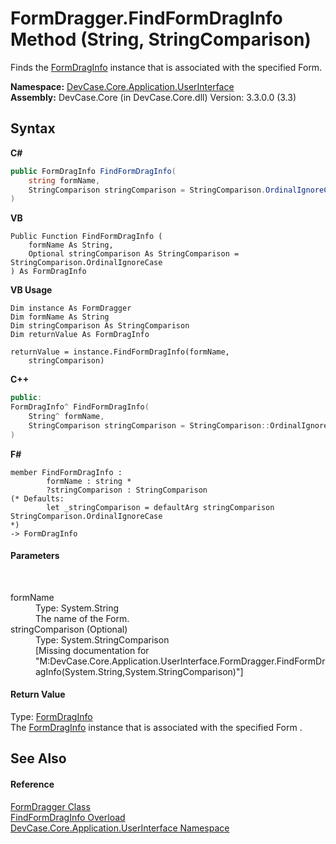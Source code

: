 # FormDragger.FindFormDragInfo Method (String, StringComparison)
 

Finds the <a href="T_DevCase_Core_Application_UserInterface_FormDragInfo">FormDragInfo</a> instance that is associated with the specified Form.

**Namespace:**&nbsp;<a href="N_DevCase_Core_Application_UserInterface">DevCase.Core.Application.UserInterface</a><br />**Assembly:**&nbsp;DevCase.Core (in DevCase.Core.dll) Version: 3.3.0.0 (3.3)

## Syntax

**C#**<br />
``` C#
public FormDragInfo FindFormDragInfo(
	string formName,
	StringComparison stringComparison = StringComparison.OrdinalIgnoreCase
)
```

**VB**<br />
``` VB
Public Function FindFormDragInfo ( 
	formName As String,
	Optional stringComparison As StringComparison = StringComparison.OrdinalIgnoreCase
) As FormDragInfo
```

**VB Usage**<br />
``` VB Usage
Dim instance As FormDragger
Dim formName As String
Dim stringComparison As StringComparison
Dim returnValue As FormDragInfo

returnValue = instance.FindFormDragInfo(formName, 
	stringComparison)
```

**C++**<br />
``` C++
public:
FormDragInfo^ FindFormDragInfo(
	String^ formName, 
	StringComparison stringComparison = StringComparison::OrdinalIgnoreCase
)
```

**F#**<br />
``` F#
member FindFormDragInfo : 
        formName : string * 
        ?stringComparison : StringComparison 
(* Defaults:
        let _stringComparison = defaultArg stringComparison StringComparison.OrdinalIgnoreCase
*)
-> FormDragInfo 

```


#### Parameters
&nbsp;<dl><dt>formName</dt><dd>Type: System.String<br />The name of the Form.</dd><dt>stringComparison (Optional)</dt><dd>Type: System.StringComparison<br />\[Missing <param name="stringComparison"/> documentation for "M:DevCase.Core.Application.UserInterface.FormDragger.FindFormDragInfo(System.String,System.StringComparison)"\]</dd></dl>

#### Return Value
Type: <a href="T_DevCase_Core_Application_UserInterface_FormDragInfo">FormDragInfo</a><br />The <a href="T_DevCase_Core_Application_UserInterface_FormDragInfo">FormDragInfo</a> instance that is associated with the specified Form .

## See Also


#### Reference
<a href="T_DevCase_Core_Application_UserInterface_FormDragger">FormDragger Class</a><br /><a href="Overload_DevCase_Core_Application_UserInterface_FormDragger_FindFormDragInfo">FindFormDragInfo Overload</a><br /><a href="N_DevCase_Core_Application_UserInterface">DevCase.Core.Application.UserInterface Namespace</a><br />